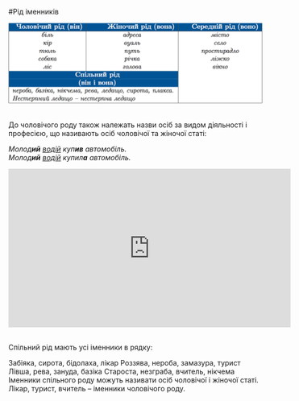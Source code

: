 #Рiд iменникiв

<div class="center">
<img src="../pics/5/4.png" width="700px" class="center"/>
</div>
<br>

До чоловiчого роду також належать назви осiб за видом дiяльностi i професiєю, що називають осiб чоловiчої та жiночої статi:

<i>Молод<b>ий</b> <u>водiй</u> куп<b>ив</b> автомобiль.</i><br>
<i>Молод<b>ий</b> <u>водiй</u> купил<b>а</b> автомобiль.</i>
</ul>

<div class="fluidMedia">
<iframe align="center" width="560" height="315" src="https://www.youtube.com/embed/Ntjczd1XWeY" frameborder="0" allowfullscreen></iframe>
</div>
<div class="popup">
</div>


<br>
<quiz correctLabel="correct" incorrectLabel="incorrect" checkLabel="check">
    <question text="">
       <p>Спільний рід мають усі іменники в рядку: </p>
        <answer>Забіяка, сирота, бідолаха, лікар
</answer>
        <answer>Роззява, нероба, замазура, турист</answer>
        <answer correct>Лівша, рева, зануда, базіка </answer>
        <answer>Староста, незграба, вчитель, нікчема</answer>
        <explanation>
     Іменники спільного роду можуть називати осіб чоловічої і жіночої статі.<br>
Лікар, турист, вчитель – іменники чоловічого роду.
        <explanation>
    </question>
</quiz>